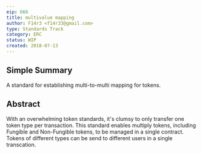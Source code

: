 ```yaml
---
eip: 666
title: multivalue mapping
author: F14r3 <f14r33@gmail.com>
type: Standards Track
category: ERC
status: WIP
created: 2018-07-13
---
```


## Simple Summary

A standard for establishing multi-to-multi mapping for tokens. 

## Abstract

With an overwhelming token standards, it's clumsy to only transfer one token type per transaction. This standard enables multiply tokens, including Fungible and Non-Fungible tokens, to be managed in a single contract.
Tokens of different types can be send to different users in a single transcation. 
